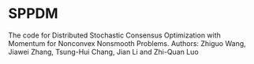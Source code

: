 # SPPDM

The code for Distributed Stochastic Consensus Optimization with
Momentum for Nonconvex Nonsmooth Problems.
Authors: Zhiguo Wang, Jiawei Zhang, Tsung-Hui Chang, Jian Li and Zhi-Quan Luo
